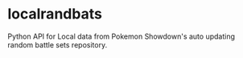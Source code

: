 # localrandbats
Python API for Local data from Pokemon Showdown's auto updating random battle sets repository. 
